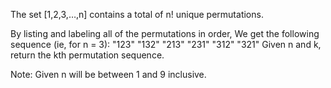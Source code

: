 The set [1,2,3,…,n] contains a total of n! unique permutations.

By listing and labeling all of the permutations in order,
We get the following sequence (ie, for n = 3):
    "123"
    "132"
    "213"
    "231"
    "312"
    "321"
Given n and k, return the kth permutation sequence.

Note: Given n will be between 1 and 9 inclusive.